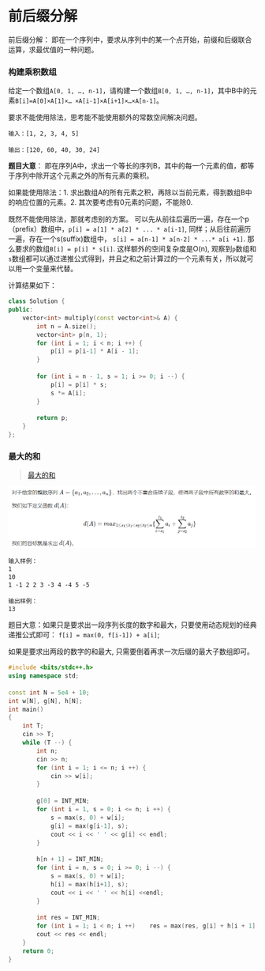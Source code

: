 # 前后缀分解

前后缀分解： 即在一个序列中，要求从序列中的某一个点开始，前缀和后缀联合运算，求最优值的一种问题。

### 构建乘积数组
给定一个数组`A[0, 1, …, n-1]`，请构建一个数组`B[0, 1, …, n-1]`，其中B中的元素`B[i]=A[0]×A[1]×… ×A[i-1]×A[i+1]×…×A[n-1]`。

要求不能使用除法，思考能不能使用额外的常数空间解决问题。

```
输入：[1, 2, 3, 4, 5]

输出：[120, 60, 40, 30, 24]
```

**题目大意**：
即在序列A中，求出一个等长的序列B，其中的每一个元素的值，都等于序列中除开这个元素之外的所有元素的乘积。

如果能使用除法：1. 求出数组A的所有元素之积，再除以当前元素，得到数组B中的响应位置的元素。2. 其次要考虑有0元素的问题，不能除0.

既然不能使用除法，那就考虑别的方案。
可以先从前往后遍历一遍，存在一个p（prefix）数组中，`p[i] = a[1] * a[2] * ... * a[i-1]`, 同样；从后往前遍历一遍，存在一个s(suffix)数组中， `s[i] = a[n-1] * a[n-2] * ...* a[i +1]`. 那么要求的数组`B[i] = p[i] * s[i]`.
这样额外的空间复杂度是O(n), 观察到`p`数组和`s`数组都可以通过递推公式得到，并且之和之前计算过的一个元素有关，所以就可以用一个变量来代替。

计算结果如下：

```cpp
class Solution {
public:
    vector<int> multiply(const vector<int>& A) {
        int n = A.size();
        vector<int> p(n, 1);
        for (int i = 1; i < n; i ++) {
            p[i] = p[i-1] * A[i - 1];
        }
        
        for (int i = n - 1, s = 1; i >= 0; i --) {
            p[i] = p[i] * s;
            s *= A[i];
        }
        
        return p;
    }
};
```


### 最大的和
> [最大的和](https://www.acwing.com/problem/content/description/1053/)

![image-20220911111736706](前后缀分解.assets/image-20220911111736706.png)

```
输入样例：
1
10
1 -1 2 2 3 -3 4 -4 5 -5

输出样例：
13
```



题目大意：如果只是要求出一段序列长度的数字和最大，只要使用动态规划的经典递推公式即可： `f[i] = max(0, f[i-1]) + a[i]`; 

如果是要求出两段的数字的和最大, 只需要倒着再求一次后缀的最大子数组即可。

```cpp
#include <bits/stdc++.h>
using namespace std;

const int N = 5e4 + 10;
int w[N], g[N], h[N];
int main()
{
    int T;
    cin >> T;
    while (T --) {
        int n;
        cin >> n;
        for (int i = 1; i <= n; i ++) {
            cin >> w[i];
        }
        
        g[0] = INT_MIN;
        for (int i = 1, s = 0; i <= n; i ++) {
            s = max(s, 0) + w[i];
            g[i] = max(g[i-1], s);
            cout << i << ' ' << g[i] << endl;
        }
        
        h[n + 1] = INT_MIN;
        for (int i = n, s = 0; i >= 0; i --) {
            s = max(s, 0) + w[i];
            h[i] = max(h[i+1], s);
            cout << i << ' ' << h[i] <<endl;
        }
        
        int res = INT_MIN;
        for (int i = 1; i < n; i ++)    res = max(res, g[i] + h[i + 1]);
        cout << res << endl;
    }
    return 0;
}
```

